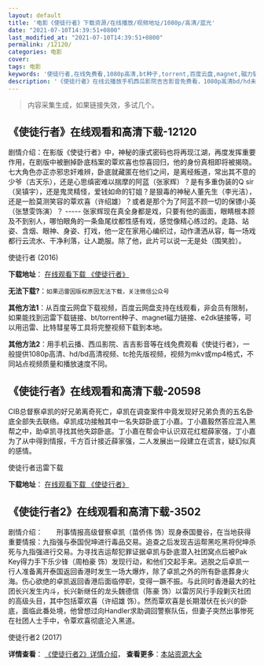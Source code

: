 ```yaml
---
layout: default
title: '电影《使徒行者》下载资源/在线播放/视频地址/1080p/高清/蓝光'
date: "2021-07-10T14:39:51+0800"
last_modified_at: "2021-07-10T14:39:51+0800"
permalink: /12120/
categories: 电影
cover:
tags: 电影
keywords: '使徒行者,在线免费看,1080p高清,bt种子,torrent,百度云盘,magnet,磁力链,迅雷下载资源'
description: '《使徒行者》在线云播放手机西瓜影院吉吉影音免费看，1080p高清bd/hd未删减完整版和tc抢先枪版，mkv/mp4格式，附带bt/torrent种子、magnet/磁力链、百度云盘、网盘资源迅雷下载链接'
---
```


>内容采集生成，如果链接失效，多试几个。


## 《使徒行者》在线观看和高清下载-12120

剧情介绍：在影版《使徒行者》中，神秘的康式密码也将再现江湖，再度发挥重要作用，在剧版中被删掉卧底档案的覃欢喜也惊喜回归，他的身份真相即将被揭晓。七大角色亦正亦邪忠奸难辨，卧底就藏匿在他们之间，是离经叛道，常出其不意的少爷（古天乐），还是心思缜密难以揣摩的阿蓝（张家辉）？是有多重伪装的Q sir（吴镇宇），还是鬼灵精怪，爱钱如命的钉姐？是狠毒的神秘人董先生（李光洁），还是一脸莫测笑容的覃欢喜（许绍雄）？或者是那个为了阿蓝不顾一切的保镖小英（张慧雯饰演）？  ----- 张家辉现在真全身都是戏，只要有他的画面，眼睛根本顾及不到别人，哪怕眼角的一条鱼尾纹都性感有戏，感觉像精心练过的。走路、站姿、含烟、眼神、身姿、打戏，他一定在家用心编织过，动作潇洒从容，每一场戏都行云流水、干净利落，让人跪服。除了他，此片可以说一无是处（围笑脸）。


使徒行者 (2016)

**下载地址**： [在线观看下载 《使徒行者》](https://www.btbtdy.me/btdy/dy6336.html) 


**无法下载?**：`如果迅雷因版权原因无法下载，关注微信公众号 `

**其他方法1**：从百度云网盘下载视频，百度云网盘支持在线观看，非会员有限制，如果能找到迅雷下载链接、bt/torrent种子、magnet磁力链接、e2dk链接等，可以用迅雷、比特彗星等工具将完整视频下载到本地。

**其他方法2**：用手机云播、西瓜影院、吉吉影音等在线免费观看《使徒行者》，一般提供1080p高清、hd/bd高清视频、tc抢先版视频，视频为mkv或mp4格式，不同站点视频质量和播放速度不同。


## 《使徒行者》在线观看和高清下载-20598

CIB总督察卓凯的好兄弟离奇死亡，卓凯在调查案件中竟发现好兄弟负责的五名卧底全部失去联络。卓凯成功接触其中一名失踪卧底丁小嘉。丁小嘉毅然答应混入黑帮之中，助卓凯寻找其他失踪卧底。丁小嘉在帮会中认识双花红棍薛家强，丁小嘉为了从中得到情报，千方百计接近薛家强，二人发展出一段建立在谎言，疑幻似真的感情。


使徒行者迅雷下载

**下载地址**： [在线观看下载 《使徒行者》](https://www.993dy.com//vod-detail-id-10951.html) 


## 《使徒行者2》在线观看和高清下载-3502

剧情介绍：　　刑事情报高级督察卓凯（苗侨伟 饰）现身泰国曼谷，在当地获得重要情报：九指强与泰国倪坤进行毒品交易。追查之后发现吉运帮黑吃黑将倪坤杀死与九指强进行交易。为寻找吉运帮犯罪证据卓凯与卧底潜入社团窝点后被Pak Key得力手下乐少锋（周柏豪 饰）发现行动，和他们交起手来。逃脱之后卓凯一行人准备离开泰国返回香港时发生一场大爆炸，除了卓凯之外的所有卧底葬身火海。伤心欲绝的卓凯返回香港后面临停职，变得一蹶不振。与此同时香港最大的社团长兴发生内斗，长兴新继任的龙头魏德信（陈豪 饰）以雷厉风行手段剿灭社团的高级头目，其中包括覃欢喜（许绍雄 饰）。然而覃欢喜是长期潜伏在长兴的卧底，面临此番处境，他曾想过向Handler求助调回警察队伍，但妻子突然出事惨死在社团人士手中，令覃欢喜彻底沦入黑道。


使徒行者2 (2017)

**详情查看**： [《使徒行者2》详情介绍](/movie/3502/)， **查看更多**：[本站资源大全](/movie/t/all/)

